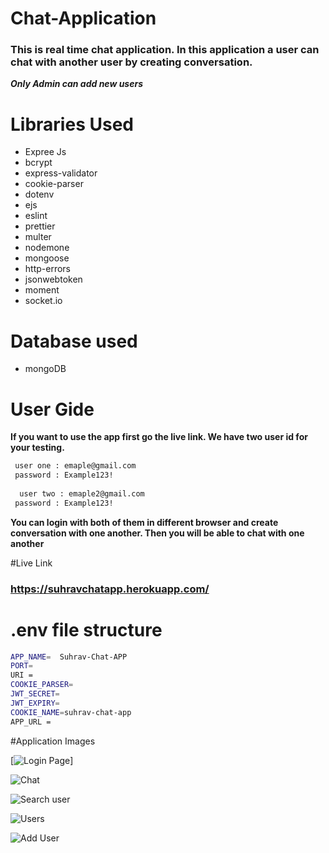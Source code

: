 
# Chat-Application

### This is real time chat application. In this application a user can chat with another user by creating conversation. 

***Only Admin can add new users***

# Libraries Used
- Expree Js
- bcrypt
- express-validator
- cookie-parser
- dotenv
- ejs
- eslint
- prettier
- multer
- nodemone
- mongoose
- http-errors
- jsonwebtoken
- moment 
- socket.io

# Database used
- mongoDB

# User Gide
**If you want to use the app first go the live link. We have two user id for your testing.**

```bash
 user one : emaple@gmail.com
 password : Example123!
 
  user two : emaple2@gmail.com
 password : Example123!
```
**You can login with both of them in different browser and create conversation with one another. Then you will be able to chat with one another**

#Live Link
### https://suhravchatapp.herokuapp.com/

# .env file structure
```sh
APP_NAME=  Suhrav-Chat-APP
PORT=
URI =
COOKIE_PARSER=
JWT_SECRET=
JWT_EXPIRY=
COOKIE_NAME=suhrav-chat-app
APP_URL = 

```

#Application Images

[![Login Page](https://i.ibb.co/0yS9GS3/Login-Chat-Application.png "Login Page")]

![Chat](https://i.ibb.co/5kSmNwZ/Inbox-Chat-Application.png  "Chat")

![Search user]( https://i.ibb.co/DKZTw2d/Inbox-Chat-Application-1.png  "Search user")

![Users](https://i.ibb.co/T2Qz9sw/Users-Chat-Application.png "Users")

![Add User](https://i.ibb.co/RzQ0GJd/Users-Chat-Application-1.png "Add User")
